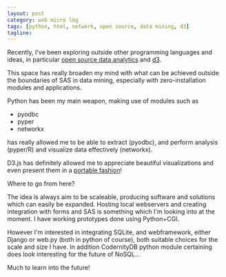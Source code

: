 ```yaml
---
layout: post
category: web micro log
tags: [python, html, network, open source, data mining, d3]
tagline:
---
```


Recently, I've been exploring outside other programming languages and ideas, in particular [open source data analytics](http://shop.oreilly.com/product/9780596802363.do) and [d3](http://d3js.org).

This space has really broaden my mind with what can be achieved outside the boundaries of SAS in data mining, especially with zero-installation modules and applications.

Python has been my main weapon, making use of modules such as

- pyodbc
- pyper
- networkx

has really allowed me to be able to extract (pyodbc), and perform analysis (pyper/R) and visualize data effectively (networkx).

D3.js has definitely allowed me to appreciate beautiful visualizations and even present them in a [portable fashion](http://bl.ocks.org/4130240)!

Where to go from here?

The idea is always aim to be scaleable, producing software and solutions which can easily be expanded. Hosting local webservers and creating integration with forms and SAS is something which I'm looking into at the moment. I have working prototypes done using Python+CGI.

However I'm interested in integrating SQLite, and webframework, either Django or web.py (both in python of course), both suitable choices for the scale and size I have. In addition CodernityDB python module certaining does look interesting for the future of NoSQL...

Much to learn into the future!

